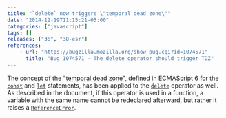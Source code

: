 ```yaml
---
title: "`delete` now triggers \"temporal dead zone\""
date: "2014-12-19T11:15:21-05:00"
categories: ["javascript"]
tags: []
releases: ["36", "38-esr"]
references:
    - url: "https://bugzilla.mozilla.org/show_bug.cgi?id=1074571"
      title: "Bug 1074571 – The delete operator should trigger TDZ"
---
```

The concept of the "[temporal dead zone](https://developer.mozilla.org/docs/Web/JavaScript/Reference/Statements/let#Temporal_dead_zone_and_errors_with_let)", defined in ECMAScript 6 for the [`const`](https://developer.mozilla.org/docs/Web/JavaScript/Reference/const) and [`let`](https://developer.mozilla.org/docs/Web/JavaScript/Reference/Statements/let) statements, has been applied to the [`delete`](https://developer.mozilla.org/docs/Web/JavaScript/Reference/Operators/delete) operator as well. As described in the document, if this operator is used in a function, a variable with the same name cannot be redeclared afterward, but rather it raises a [`ReferenceError`](https://developer.mozilla.org/docs/Web/JavaScript/Reference/Global_Objects/ReferenceError).
